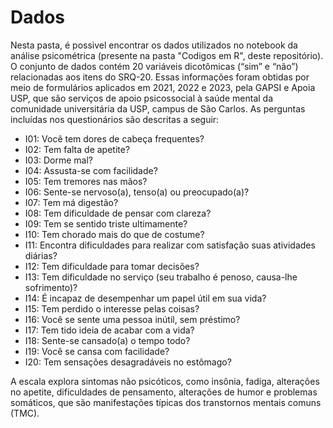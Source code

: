 # Dados

Nesta pasta, é possivel encontrar os dados utilizados no notebook da análise psicométrica (presente na pasta "Codigos em R", deste repositório). O conjunto de dados contém 20 variáveis dicotômicas (“sim” e “não”) relacionadas aos itens do SRQ-20. Essas informações foram obtidas por meio de formulários aplicados em 2021, 2022 e 2023, pela GAPSI e Apoia USP, que são serviços de apoio psicossocial à saúde mental da comunidade universitária da USP, campus de São Carlos. As perguntas incluídas nos questionários são descritas a seguir:

* I01: Você tem dores de cabeça frequentes?
* I02: Tem falta de apetite?
* I03: Dorme mal?
* I04: Assusta-se com facilidade?
* I05: Tem tremores nas mãos?
* I06: Sente-se nervoso(a), tenso(a) ou preocupado(a)?
* I07: Tem má digestão?
* I08: Tem dificuldade de pensar com clareza?
* I09: Tem se sentido triste ultimamente?
* I10: Tem chorado mais do que de costume?
* I11: Encontra dificuldades para realizar com satisfação suas atividades diárias?
* I12: Tem dificuldade para tomar decisões?
* I13: Tem dificuldade no serviço (seu trabalho é penoso, causa-lhe sofrimento)?
* I14: É incapaz de desempenhar um papel útil em sua vida?
* I15: Tem perdido o interesse pelas coisas?
* I16: Você se sente uma pessoa inútil, sem préstimo?
* I17: Tem tido ideia de acabar com a vida?
* I18: Sente-se cansado(a) o tempo todo?
* I19: Você se cansa com facilidade?
* I20: Tem sensações desagradáveis no estômago?

A escala explora sintomas não psicóticos, como insônia, fadiga, alterações no apetite, dificuldades de pensamento, alterações de humor e problemas somáticos, que são manifestações típicas dos transtornos mentais comuns (TMC).

